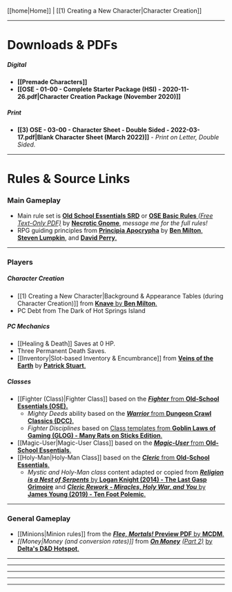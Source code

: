 [[home|Home]] | [[1) Creating a New Character|Character Creation]]
___
# Downloads & PDFs
##### Digital
- **[[Premade Characters]]**
- **[[OSE - 01-00 - Complete Starter Package (HSI) - 2020-11-26.pdf|Character Creation Package (November 2020)]]**
<!-- - **[[OSE - 01-01 - Background & Appearance Tables - 2020-07-20.pdf|Background & Appearance Tables (July 2020)]]**
 [[Character sheet pdf 1.pdf|Character Sheet (Fillable PDF) - version 4-1 (March 2022)]] - *No Inventory sheet, revisit!* -->
##### Print
- **[[3) OSE - 03-00 - Character Sheet - Double Sided - 2022-03-17.pdf|Blank Character Sheet (March 2022)]]** - *Print on Letter, Double Sided.*
___
# Rules & Source Links
### Main Gameplay
- Main rule set is [**Old School Essentials SRD**](https://oldschoolessentials.necroticgnome.com/srd/) or [**OSE Basic Rules** *(Free Text-Only PDF)*](https://www.drivethrurpg.com/product/272802/OldSchool-Essentials-Basic-Rules) by [**Necrotic Gnome**,](https://necroticgnome.com/) *message me for the full rules!*
- RPG guiding principles from [**Principia Apocrypha**](https://lithyscaphe.blogspot.com/p/principia-apocrypha.html) by [**Ben Milton**,](https://questingblog.com/) [**Steven Lumpkin**,](https://roll1d100.blogspot.com/) and [**David Perry**.](https://lithyscaphe.blogspot.com/)
---
### Players
##### Character Creation
- [[1) Creating a New Character|Background & Appearance Tables (during Character Creation)]] from [**Knave** by **Ben Milton**.](https://www.drivethrurpg.com/product/250888/Knave?manufacturers_id=10312)
- PC Debt from The Dark of Hot Springs Island
##### PC Mechanics
- [[Healing & Death]] Saves at 0 HP.
- Three Permanent Death Saves.
- [[Inventory|Slot-based Inventory & Encumbrance]] from [**Veins of the Earth**](https://www.drivethrurpg.com/product/209509/Veins-of-the-Earth) by [**Patrick Stuart**.](https://falsemachine.blogspot.com/)
##### Classes
- [[Fighter (Class)|Fighter Class]] based on the [***Fighter*** from **Old-School Essentials (OSE).**](https://oldschoolessentials.necroticgnome.com/srd/index.php/Fighter)
	- *Mighty Deeds* ability based on the [***Warrior*** from **Dungeon Crawl Classics (DCC)**.](https://goodman-games.com/dungeon-crawl-classics-rpg/)
	- *Fighter Disciplines* based on [Class templates from **Goblin Laws of Gaming (GLOG) - Many Rats on Sticks Edition**.](https://coinsandscrolls.blogspot.com/2019/10/osr-glog-based-homebrew-v2-many-rats-on.html)
- [[Magic-User|Magic-User Class]] based on the [***Magic-User*** from **Old-School Essentials**.](https://oldschoolessentials.necroticgnome.com/srd/index.php/Magic-User)
- [[Holy-Man|Holy-Man Class]] based on the [***Cleric*** from **Old-School Essentials**.](https://oldschoolessentials.necroticgnome.com/srd/index.php/Cleric)
	- *Mystic and Holy-Man class* content adapted or copied from [***Religion is a Nest of Serpents*** by **Logan Knight (2014) - The Last Gasp Grimoire**](https://www.lastgaspgrimoire.com/religion-is-a-nest-of-serpents/) and [***Cleric Rework - Miracles, Holy War, and You*** by **James Young (2019) - Ten Foot Polemic**.](https://tenfootpolemic.blogspot.com/2019/04/cleric-rework-miracles-holy-war-and-you.html)
___
### General Gameplay
- [[Minions|Minion rules]] from the [***Flee, Mortals!* Preview PDF** by **MCDM**.](https://files.mcdmproductions.com/FleeMortals/FleeMortalsPreview.pdf)
- *[[Money|Money (and conversion rates)]]* from [***On Money***](https://deltasdnd.blogspot.com/2010/03/on-money.html) [*(Part 2)*](https://deltasdnd.blogspot.com/2010/05/money-results.html) [by **Delta's D&D Hotspot**.](https://deltasdnd.blogspot.com/2010/03/on-money.html)
___

---

---
---

___
